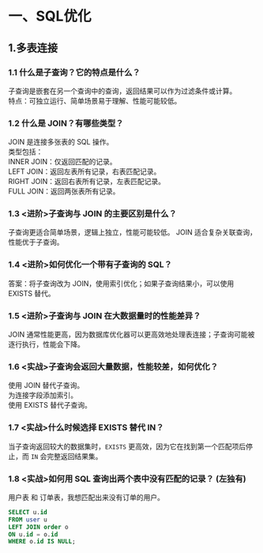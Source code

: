 # 一、SQL优化
## 1.多表连接
### 1.1 什么是子查询？它的特点是什么？

子查询是嵌套在另一个查询中的查询，返回结果可以作为过滤条件或计算。<br>
特点：可独立运行、简单场景易于理解、性能可能较低。

### 1.2 什么是 JOIN？有哪些类型？
JOIN 是连接多张表的 SQL 操作。<br>
类型包括：<br>
INNER JOIN：仅返回匹配的记录。<br>
LEFT JOIN：返回左表所有记录，右表匹配记录。<br>
RIGHT JOIN：返回右表所有记录，左表匹配记录。<br>
FULL JOIN：返回两张表所有记录。<br>

### 1.3 <进阶>子查询与 JOIN 的主要区别是什么？
子查询更适合简单场景，逻辑上独立，性能可能较低。
JOIN 适合复杂关联查询，性能优于子查询。

### 1.4 <进阶>如何优化一个带有子查询的 SQL？

答案：将子查询改为 JOIN，使用索引优化；如果子查询结果小，可以使用 EXISTS 替代。

### 1.5 <进阶>子查询与 JOIN 在大数据量时的性能差异？
JOIN 通常性能更高，因为数据库优化器可以更高效地处理表连接；子查询可能被逐行执行，性能会下降。

### 1.6 <实战>子查询会返回大量数据，性能较差，如何优化？
使用 JOIN 替代子查询。<br>
为连接字段添加索引。<br>
使用 EXISTS 替代子查询。<br>

### 1.7 <实战>什么时候选择 EXISTS 替代 IN？
当子查询返回较大的数据集时，```EXISTS``` 更高效，因为它在找到第一个匹配项后停止，而 ```IN``` 会完整返回结果集。

### 1.8 <实战>如何用 SQL 查询出两个表中没有匹配的记录？ (左独有)
用户表 和 订单表，我想匹配出来没有订单的用户。
```sql
SELECT u.id
FROM user u
LEFT JOIN order o
ON u.id = o.id
WHERE o.id IS NULL;
```

